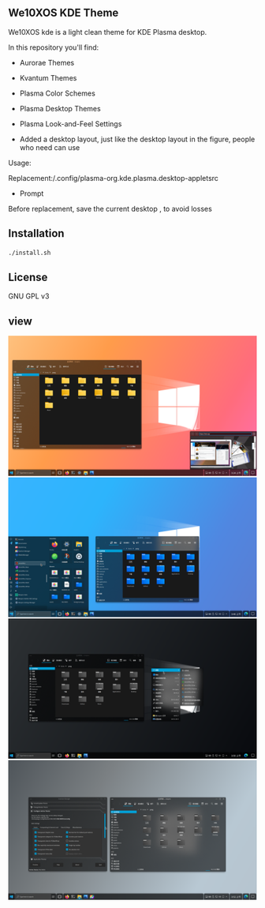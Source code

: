 ## We10XOS KDE Theme

We10XOS kde is a light clean theme for KDE Plasma desktop.

In this repository you'll find:

- Aurorae Themes
- Kvantum Themes
- Plasma Color Schemes
- Plasma Desktop Themes
- Plasma Look-and-Feel Settings

- Added a desktop layout, just like the desktop layout in the figure, people who need can use

 Usage:
  
 Replacement:/.config/plasma-org.kde.plasma.desktop-appletsrc

- Prompt
  
 Before replacement, save the current desktop , to avoid losses
  

## Installation

```sh
./install.sh
```

## License

GNU GPL v3

## view
![view](View-1.png?raw=true)
![view](View-2.png?raw=true)
![view](View-3.png?raw=true)
![view](View-4.png?raw=true)


